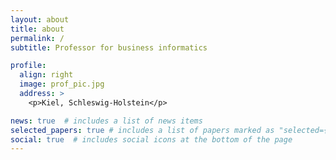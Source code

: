 ```yaml
---
layout: about
title: about
permalink: /
subtitle: Professor for business informatics

profile:
  align: right
  image: prof_pic.jpg
  address: >
    <p>Kiel, Schleswig-Holstein</p>

news: true  # includes a list of news items
selected_papers: true # includes a list of papers marked as "selected={true}"
social: true  # includes social icons at the bottom of the page
---
```


